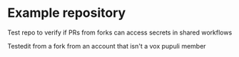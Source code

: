 # Example repository

Test repo to verify if PRs from forks can access secrets in shared workflows

Testedit from a fork from an account that isn't a vox pupuli member
